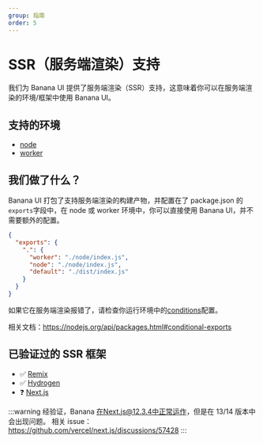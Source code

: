 ```yaml
---
group: 指南
order: 5
---
```


# SSR（服务端渲染）支持

我们为 Banana UI 提供了服务端渲染（SSR）支持，这意味着你可以在服务端渲染的环境/框架中使用 Banana UI。

## 支持的环境

- [node](https://nodejs.org/en)
- [worker](https://developers.cloudflare.com/workers/)

## 我们做了什么？

Banana UI 打包了支持服务端渲染的构建产物，并配置在了 package.json 的`exports`字段中，在 node 或 worker 环境中，你可以直接使用 Banana UI，并不需要额外的配置。

```json
{
  "exports": {
    ".": {
      "worker": "./node/index.js",
      "node": "./node/index.js",
      "default": "./dist/index.js"
    }
  }
}
```

如果它在服务端渲染报错了，请检查你运行环境中的[conditions](https://nodejs.org/api/packages.html#resolving-user-conditions)配置。

相关文档：https://nodejs.org/api/packages.html#conditional-exports

## 已验证过的 SSR 框架

- ✅ [Remix](https://remix.run/)
- ✅ [Hydrogen](https://hydrogen.shopify.dev/)
- ❓ [Next.js](https://nextjs.org/)

:::warning
经验证，Banana 在Next.js@12.3.4中正常运作，但是在 13/14 版本中会出现问题。
相关 issue：https://github.com/vercel/next.js/discussions/57428
:::
